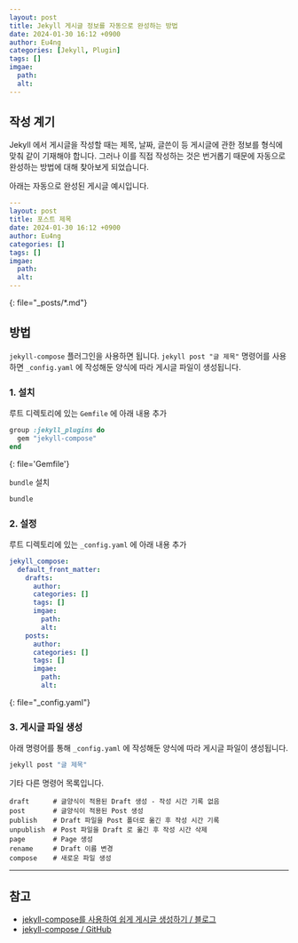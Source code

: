 ```yaml
---
layout: post
title: Jekyll 게시글 정보를 자동으로 완성하는 방법
date: 2024-01-30 16:12 +0900
author: Eu4ng
categories: [Jekyll, Plugin]
tags: []
imgae:
  path:
  alt:
---
```


## 작성 계기

Jekyll 에서 게시글을 작성할 때는 제목, 날짜, 글쓴이 등 게시글에 관한 정보를 형식에 맞춰 같이 기재해야 합니다.
그러나 이를 직접 작성하는 것은 번거롭기 때문에 자동으로 완성하는 방법에 대해 찾아보게 되었습니다.

아래는 자동으로 완성된 게시글 예시입니다.

```yaml
---
layout: post
title: 포스트 제목
date: 2024-01-30 16:12 +0900
author: Eu4ng
categories: []
tags: []
imgae:
  path:
  alt:
---
```
{: file="_posts/*.md"}

## 방법

`jekyll-compose` 플러그인을 사용하면 됩니다.
`jekyll post "글 제목"` 명령어를 사용하면 `_config.yaml` 에 작성해둔 양식에 따라 게시글 파일이 생성됩니다.

### 1. 설치

루트 디렉토리에 있는 `Gemfile` 에 아래 내용 추가

```ruby
group :jekyll_plugins do
  gem "jekyll-compose"
end
```
{: file='Gemfile'}

`bundle` 설치

```bash
bundle
```

### 2. 설정

루트 디렉토리에 있는 `_config.yaml` 에 아래 내용 추가

```yaml
jekyll_compose:
  default_front_matter:
    drafts:
      author: 
      categories: []
      tags: []
      imgae:
        path: 
        alt: 
    posts:
      author: 
      categories: []
      tags: []
      imgae:
        path: 
        alt: 
```
{: file="_config.yaml"}

### 3. 게시글 파일 생성

아래 명령어를 통해 `_config.yaml` 에 작성해둔 양식에 따라 게시글 파일이 생성됩니다.

```bash
jekyll post "글 제목"
```

기타 다른 명령어 목록입니다.

```shell
draft      # 글양식이 적용된 Draft 생성 - 작성 시간 기록 없음
post       # 글양식이 적용된 Post 생성
publish    # Draft 파일을 Post 폴더로 옮긴 후 작성 시간 기록
unpublish  # Post 파일을 Draft 로 옮긴 후 작성 시간 삭제
page       # Page 생성
rename     # Draft 이름 변경
compose    # 새로운 파일 생성
```

---

## 참고

- [jekyll-compose를 사용하여 쉽게 게시글 생성하기 / 블로그](https://10kseok.github.io/posts/easy-to-make-default-mdfile-to-use-jekyll-compose/)
- [jekyll-compose / GitHub](https://github.com/jekyll/jekyll-compose)